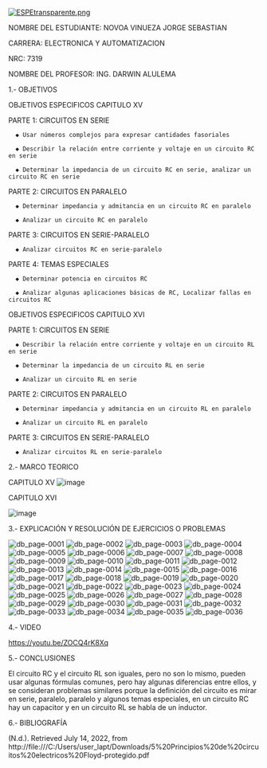 [![ESPEtransparente.png](https://i.postimg.cc/nhpFH4dr/ESPEtransparente.png)](https://postimg.cc/RNp5dHxx)
                                                                        


NOMBRE DEL ESTUDIANTE: NOVOA VINUEZA JORGE SEBASTIAN 
  
CARRERA: ELECTRONICA Y AUTOMATIZACION 

NRC: 7319

NOMBRE DEL PROFESOR: ING. DARWIN ALULEMA



1.- OBJETIVOS 

OBJETIVOS ESPECIFICOS CAPITULO XV

PARTE 1: CIRCUITOS EN SERIE

      ◆ Usar números complejos para expresar cantidades fasoriales

      ◆ Describir la relación entre corriente y voltaje en un circuito RC en serie

      ◆ Determinar la impedancia de un circuito RC en serie, analizar un circuito RC en serie

PARTE 2: CIRCUITOS EN PARALELO

      ◆ Determinar impedancia y admitancia en un circuito RC en paralelo

      ◆ Analizar un circuito RC en paralelo

PARTE 3: CIRCUITOS EN SERIE-PARALELO

      ◆ Analizar circuitos RC en serie-paralelo

PARTE 4: TEMAS ESPECIALES

      ◆ Determinar potencia en circuitos RC

      ◆ Analizar algunas aplicaciones básicas de RC, Localizar fallas en circuitos RC

OBJETIVOS ESPECIFICOS CAPITULO XVI

PARTE 1: CIRCUITOS EN SERIE

      ◆ Describir la relación entre corriente y voltaje en un circuito RL en serie

      ◆ Determinar la impedancia de un circuito RL en serie

      ◆ Analizar un circuito RL en serie

PARTE 2: CIRCUITOS EN PARALELO

      ◆ Determinar impedancia y admitancia en un circuito RL en paralelo

      ◆ Analizar un circuito RL en paralelo

PARTE 3: CIRCUITOS EN SERIE-PARALELO

      ◆ Analizar circuitos RL en serie-paralelo

2.- MARCO TEORICO 

CAPITULO 	XV
![image](https://user-images.githubusercontent.com/105685180/186573211-6e9bbac8-1036-4b46-a035-ba69bab8ac64.png)

CAPITULO XVI

![image](https://user-images.githubusercontent.com/105685180/186573431-2056848f-46e2-408a-b7e8-fc80eab23f55.png)


3.- EXPLICACIÓN Y RESOLUCIÓN DE EJERCICIOS O PROBLEMAS

![db_page-0001](https://user-images.githubusercontent.com/105685180/186577656-33cb6b6e-7c78-4dec-8528-a209a17c5c22.jpg)
![db_page-0002](https://user-images.githubusercontent.com/105685180/186577661-e01fae12-e25a-469b-8a98-468c33ff9084.jpg)
![db_page-0003](https://user-images.githubusercontent.com/105685180/186577662-e7da9e4f-87a2-4d52-ba59-ae33ab0a43df.jpg)
![db_page-0004](https://user-images.githubusercontent.com/105685180/186577666-1e3b2bac-7ac8-4148-a107-b9cc3d572090.jpg)
![db_page-0005](https://user-images.githubusercontent.com/105685180/186577667-46b7426a-7fee-4e47-9b8f-3bbe54b96131.jpg)
![db_page-0006](https://user-images.githubusercontent.com/105685180/186577668-3138eb3b-9b4a-4880-833e-c6d44e53d5ef.jpg)
![db_page-0007](https://user-images.githubusercontent.com/105685180/186577669-7ca5cf07-7fa0-4e6f-8064-1e3f3c7b57d2.jpg)
![db_page-0008](https://user-images.githubusercontent.com/105685180/186577671-4e952779-00d2-4b5b-93c1-374f874dd4de.jpg)
![db_page-0009](https://user-images.githubusercontent.com/105685180/186577673-a8137dce-b542-4b78-8f54-5a90b63e9203.jpg)
![db_page-0010](https://user-images.githubusercontent.com/105685180/186577676-5adc8a72-02bd-40d7-bc70-7c949a247ecd.jpg)
![db_page-0011](https://user-images.githubusercontent.com/105685180/186577677-67b1c522-8fd2-4f79-9213-34972ae264b6.jpg)
![db_page-0012](https://user-images.githubusercontent.com/105685180/186577678-9c86f14c-1bf7-4f5d-84ff-93cf35d25a60.jpg)
![db_page-0013](https://user-images.githubusercontent.com/105685180/186577679-68ce41db-928a-43b1-a8fa-adf8221ef6a1.jpg)
![db_page-0014](https://user-images.githubusercontent.com/105685180/186577680-f637ce2e-9586-4070-a8e4-19e90ecffa41.jpg)
![db_page-0015](https://user-images.githubusercontent.com/105685180/186577681-7f62f8a8-46cb-4520-bb65-755fd45b7dd3.jpg)
![db_page-0016](https://user-images.githubusercontent.com/105685180/186577683-956c57de-b71b-4352-a916-f7980776d3a4.jpg)
![db_page-0017](https://user-images.githubusercontent.com/105685180/186577684-6e4861bf-a885-44ef-a789-203e1fae5004.jpg)
![db_page-0018](https://user-images.githubusercontent.com/105685180/186577685-aa24cd80-2c24-473a-8844-3bf4f0952894.jpg)
![db_page-0019](https://user-images.githubusercontent.com/105685180/186577686-9b806ae2-09e7-4aa8-8e8b-50cbef6f1fe1.jpg)
![db_page-0020](https://user-images.githubusercontent.com/105685180/186577689-7d88f605-8582-4f48-93cf-8371408b0854.jpg)
![db_page-0021](https://user-images.githubusercontent.com/105685180/186577691-340f9b77-cfce-4175-b777-069ed2ff329a.jpg)
![db_page-0022](https://user-images.githubusercontent.com/105685180/186577693-c77d3afc-dd91-4623-b978-b13fd9a8db82.jpg)
![db_page-0023](https://user-images.githubusercontent.com/105685180/186577694-81d18f59-7571-4b61-95b9-220b6ce900b2.jpg)
![db_page-0024](https://user-images.githubusercontent.com/105685180/186577698-f78f6f46-73eb-406f-98fb-f83a44f06263.jpg)
![db_page-0025](https://user-images.githubusercontent.com/105685180/186577699-31ebc451-2756-4b4e-bfdb-c100e849e3a0.jpg)
![db_page-0026](https://user-images.githubusercontent.com/105685180/186577700-ffd896aa-df21-4a92-9e7e-7814ae92c860.jpg)
![db_page-0027](https://user-images.githubusercontent.com/105685180/186577701-a4424427-eb8b-4314-bcf3-9e0994a8c831.jpg)
![db_page-0028](https://user-images.githubusercontent.com/105685180/186577703-275528f3-5a52-46b6-8ab4-f63dfa55c26c.jpg)
![db_page-0029](https://user-images.githubusercontent.com/105685180/186577704-a8780324-dcd8-495e-9fcd-241a27f63111.jpg)
![db_page-0030](https://user-images.githubusercontent.com/105685180/186577705-4ab699b7-6414-4efc-925b-208b20c4ca97.jpg)
![db_page-0031](https://user-images.githubusercontent.com/105685180/186577707-04a394ce-dec1-43aa-998a-1dfcb81d7277.jpg)
![db_page-0032](https://user-images.githubusercontent.com/105685180/186577708-b33c98a0-02ba-4b52-a218-7da04b5904c3.jpg)
![db_page-0033](https://user-images.githubusercontent.com/105685180/186577709-4bb115f4-eb3b-4e91-90f7-8806eafa7bcc.jpg)
![db_page-0034](https://user-images.githubusercontent.com/105685180/186577710-6a917ef6-4813-4c9d-bd0c-bfd5dfc9cc85.jpg)
![db_page-0035](https://user-images.githubusercontent.com/105685180/186577711-a6956ad8-5b97-4eb1-9d66-af59f5140f2a.jpg)
![db_page-0036](https://user-images.githubusercontent.com/105685180/186577713-df8bb4a6-05cf-44c3-b5e8-40b70a7bdc16.jpg)


4.- VIDEO

https://youtu.be/ZOCQ4rK8Xq 

5.- CONCLUSIONES

El circuito RC y el circuito RL son iguales, pero no son lo mismo, pueden usar algunas fórmulas comunes, pero hay algunas diferencias entre ellos, y se consideran problemas similares porque la definición del circuito es mirar en serie, paralelo, paralelo y algunos temas especiales, en un circuito RC hay un capacitor y en un circuito RL se habla de un inductor.

6.- BIBLIOGRAFÍA

(N.d.). Retrieved July 14, 2022, from http://file:///C:/Users/user_lapt/Downloads/5%20Principios%20de%20circuitos%20electricos%20Floyd-protegido.pdf

